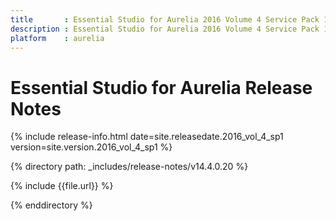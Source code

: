 ```yaml
---
title		: Essential Studio for Aurelia 2016 Volume 4 Service Pack 1 Release Notes
description : Essential Studio for Aurelia 2016 Volume 4 Service Pack 1 Release Notes
platform	: aurelia
---
```


# Essential Studio for Aurelia Release Notes

{% include release-info.html date=site.releasedate.2016_vol_4_sp1 version=site.version.2016_vol_4_sp1 %} 

{% directory path: _includes/release-notes/v14.4.0.20 %}

{% include {{file.url}} %}

{% enddirectory %}